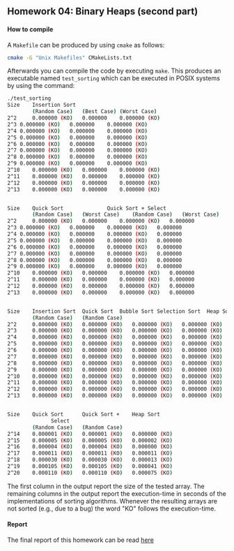 ## Homework 04: Binary Heaps (second part)

#### How to compile

A `Makefile` can be produced by using `cmake` as follows:

```bash
cmake -G "Unix Makefiles" CMakeLists.txt 
```

Afterwards you can compile the code by executing `make`. This produces an executable named `test_sorting` which can be executed in POSIX systems by using the command:

```bash
./test_sorting
Size	Insertion Sort	          	        
    	(Random Case)	(Best Case)	(Worst Case)
2^2 	0.000000 (KO)	0.000000	0.000000 (KO)
2^3	0.000000 (KO)	0.000000	0.000000 (KO)
2^4	0.000000 (KO)	0.000000	0.000000 (KO)
2^5	0.000000 (KO)	0.000000	0.000000 (KO)
2^6	0.000000 (KO)	0.000000	0.000000 (KO)
2^7	0.000000 (KO)	0.000000	0.000000 (KO)
2^8	0.000000 (KO)	0.000000	0.000000 (KO)
2^9	0.000000 (KO)	0.000000	0.000000 (KO)
2^10	0.000000 (KO)	0.000000	0.000000 (KO)
2^11	0.000000 (KO)	0.000000	0.000000 (KO)
2^12	0.000000 (KO)	0.000000	0.000000 (KO)
2^13	0.000000 (KO)	0.000000	0.000000 (KO)


Size	Quick Sort	          	Quick Sort + Select
    	(Random Case)	(Worst Case)	(Random Case)	(Worst Case)
2^2 	0.000000 (KO)	0.000000	0.000000 (KO)	0.000000
2^3	0.000000 (KO)	0.000000	0.000000 (KO)	0.000000
2^4	0.000000 (KO)	0.000000	0.000000 (KO)	0.000000
2^5	0.000000 (KO)	0.000000	0.000000 (KO)	0.000000
2^6	0.000000 (KO)	0.000000	0.000000 (KO)	0.000000
2^7	0.000000 (KO)	0.000000	0.000000 (KO)	0.000000
2^8	0.000000 (KO)	0.000000	0.000000 (KO)	0.000000
2^9	0.000000 (KO)	0.000000	0.000000 (KO)	0.000000
2^10	0.000000 (KO)	0.000000	0.000000 (KO)	0.000000
2^11	0.000000 (KO)	0.000000	0.000000 (KO)	0.000000
2^12	0.000000 (KO)	0.000000	0.000000 (KO)	0.000000
2^13	0.000000 (KO)	0.000000	0.000000 (KO)	0.000000


Size	Insertion Sort	Quick Sort	Bubble Sort	Selection Sort	Heap Sort
    	(Random Case)	(Random Case)			
2^2 	0.000000 (KO)	0.000000 (KO)	0.000000 (KO)	0.000000 (KO)	0.000000 (KO)
2^3 	0.000000 (KO)	0.000000 (KO)	0.000000 (KO)	0.000000 (KO)	0.000000 (KO)
2^4 	0.000000 (KO)	0.000000 (KO)	0.000000 (KO)	0.000000 (KO)	0.000000 (KO)
2^5 	0.000000 (KO)	0.000000 (KO)	0.000000 (KO)	0.000000 (KO)	0.000000 (KO)
2^6 	0.000000 (KO)	0.000000 (KO)	0.000000 (KO)	0.000000 (KO)	0.000000 (KO)
2^7 	0.000000 (KO)	0.000000 (KO)	0.000000 (KO)	0.000000 (KO)	0.000000 (KO)
2^8 	0.000000 (KO)	0.000000 (KO)	0.000000 (KO)	0.000000 (KO)	0.000000 (KO)
2^9 	0.000000 (KO)	0.000000 (KO)	0.000000 (KO)	0.000000 (KO)	0.000000 (KO)
2^10	0.000000 (KO)	0.000000 (KO)	0.000000 (KO)	0.000000 (KO)	0.000000 (KO)
2^11	0.000000 (KO)	0.000000 (KO)	0.000000 (KO)	0.000000 (KO)	0.000000 (KO)
2^12	0.000000 (KO)	0.000000 (KO)	0.000000 (KO)	0.000000 (KO)	0.000000 (KO)
2^13	0.000000 (KO)	0.000000 (KO)	0.000000 (KO)	0.000000 (KO)	0.000000 (KO)


Size	Quick Sort  	Quick Sort +	Heap Sort
			  Select
    	(Random Case)	(Random Case)
2^14	0.000001 (KO)	0.000001 (KO)	0.000000 (KO)
2^15	0.000005 (KO)	0.000005 (KO)	0.000002 (KO)
2^16	0.000004 (KO)	0.000004 (KO)	0.000000 (KO)
2^17	0.000011 (KO)	0.000011 (KO)	0.000011 (KO)
2^18	0.000030 (KO)	0.000030 (KO)	0.000013 (KO)
2^19	0.000105 (KO)	0.000105 (KO)	0.000041 (KO)
2^20	0.000110 (KO)	0.000110 (KO)	0.000075 (KO)
```
The first column in the output report the size of the tested array. The remaining columns in the output report the execution-time in seconds of the implementations of sorting algorithms. Whenever the resulting arrays are not sorted (e.g., due to a bug) the word "KO" follows the execution-time.

#### Report

The final report of this homework can be read [here](https://github.com/RobertoCorti/Algorithmic-Design/blob/master/homeworks/homework_4/report/report.pdf)